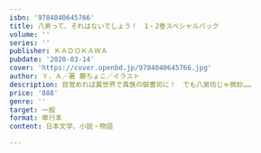 ```yaml
---
isbn: '9784040645766'
title: 八男って、それはないでしょう！　1・2巻スペシャルパック
volume: ''
series: ''
publisher: ＫＡＤＯＫＡＷＡ
pubdate: '2020-03-14'
cover: 'https://cover.openbd.jp/9784040645766.jpg'
author: Ｙ．Ａ／著 藤ちょこ／イラスト
description: 目覚めれば異世界で貴族の御曹司に！　でも八男坊じゃ微妙……
price: '888'
genre: ''
target: 一般
format: 単行本
content: 日本文学、小説・物語

---
```


